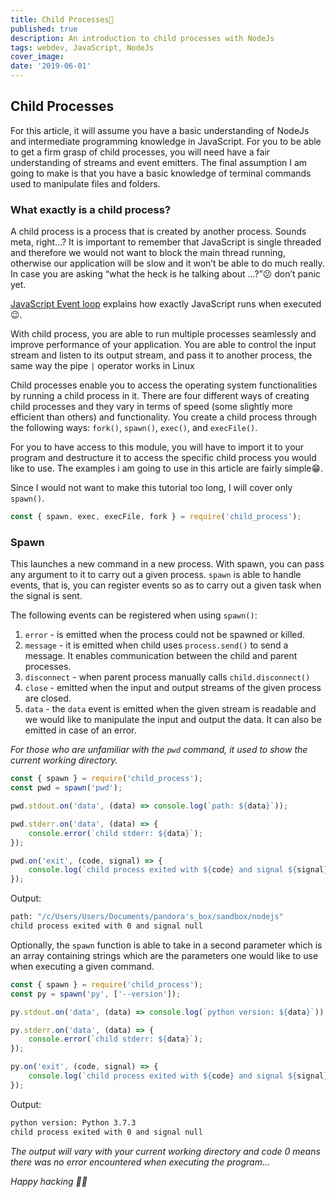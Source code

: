 ```yaml
---
title: Child Processes👶
published: true
description: An introduction to child processes with NodeJs
tags: webdev, JavaScript, NodeJs
cover_image: 
date: '2019-06-01'
---
```


## Child Processes

For this article, it will assume you have a basic understanding of NodeJs and intermediate programming knowledge in JavaScript. For you to be able to get a firm grasp of child processes, you will need have a fair understanding of streams and event emitters. The final assumption I am going to make is that you have a basic knowledge of terminal commands used to manipulate files and folders.

### What exactly is a child process?

A child process is a process that is created by another process. Sounds meta, right…? It is important to remember that JavaScript is single threaded and therefore we would not want to block the main thread running, otherwise our application will be slow and it won’t be able to do much really. In case you are asking “what the heck is he talking about …?”😕 don’t panic yet.

[JavaScript Event loop](https://www.youtube.com/watch?v=cCOL7MC4Pl0) explains how exactly JavaScript runs when executed 😉.

With child process, you are able to run multiple processes seamlessly and improve performance of your application. You are able to control the input stream and listen to its output stream, and pass it to another process, the same way the pipe `|` operator works in Linux

Child processes enable you to access the operating system functionalities by running a child process in it. There are four different ways of creating child processes and they vary in terms of speed (some slightly more efficient than others) and functionality. You create a child process through the following ways: `fork()`, `spawn()`, `exec()`, and `execFile()`.

For you to have access to this module, you will have to import it to your program and destructure it to access the specific child process you would like to use. The examples i am going to use in this article are fairly simple😁.

Since I would not want to make this tutorial too long, I will cover only `spawn()`.

```javascript
const { spawn, exec, execFile, fork } = require('child_process');
```

### Spawn

This launches a new command in a new process. With spawn, you can pass any argument to it to carry out a given process. `spawn` is able to handle events, that is, you can register events so as to carry out a given task when the signal is sent.

The following events can be registered when using `spawn()`:

1. `error` - is emitted when the process could not be spawned or killed.
2. `message` - it is emitted when child uses `process.send()` to send a message. It enables communication between the child and parent processes.
3. `disconnect` - when parent process manually calls `child.disconnect()`
4. `close` - emitted when the input and output streams of the given process are closed.
5. `data` - the `data` event is emitted when the given stream is readable and we would like to manipulate the input and output the data. It can also be emitted in case of an error.

_For those who are unfamiliar with the `pwd` command, it used to show the current working directory._

```javascript
const { spawn } = require('child_process');
const pwd = spawn('pwd');

pwd.stdout.on('data', (data) => console.log(`path: ${data}`));

pwd.stderr.on('data', (data) => {
	console.error(`child stderr: ${data}`);
});

pwd.on('exit', (code, signal) => {
	console.log(`child process exited with ${code} and signal ${signal}`);
});
```

Output:

```bash
path: "/c/Users/Users/Documents/pandora's_box/sandbox/nodejs"
child process exited with 0 and signal null
```

Optionally, the `spawn` function is able to take in a second parameter which is an array containing strings which are the parameters one would like to use when executing a given command.

```javascript
const { spawn } = require('child_process');
const py = spawn('py', ['--version']);

py.stdout.on('data', (data) => console.log(`python version: ${data}`));

py.stderr.on('data', (data) => {
	console.error(`child stderr: ${data}`);
});

py.on('exit', (code, signal) => {
	console.log(`child process exited with ${code} and signal ${signal}`);
});
```

Output:

```bash
python version: Python 3.7.3
child process exited with 0 and signal null
```

_The output will vary with your current working directory and code 0 means there was no error encountered when executing the program..._

_Happy hacking 🎉😁_
